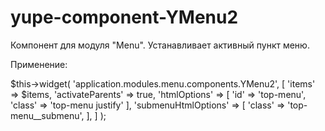 # yupe-component-YMenu2
Компонент для модуля "Menu". Устанавливает активный пункт меню.

Применение:

$this->widget(
    'application.modules.menu.components.YMenu2',
    [
        'items' => $items,
        'activateParents' => true,
        'htmlOptions' => [
            'id' => 'top-menu',
            'class' => 'top-menu justify'
        ],
        'submenuHtmlOptions' => [
            'class' => 'top-menu__submenu',
        ],
    ]
);
